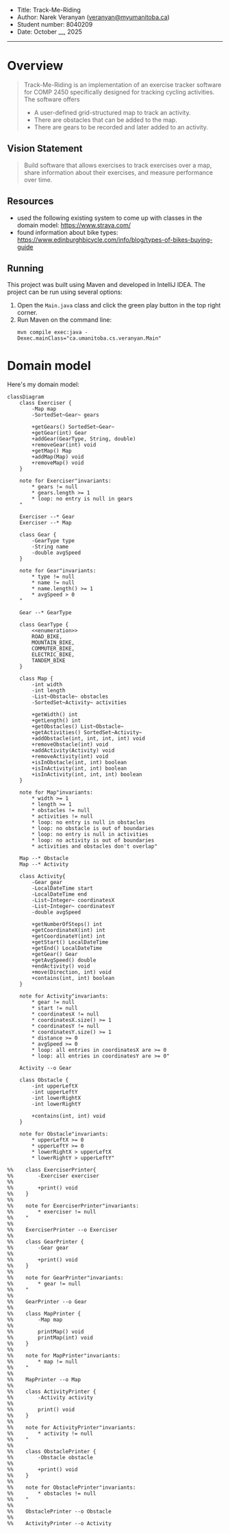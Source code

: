* Title: Track-Me-Riding
* Author: Narek Veranyan (veranyan@myumanitoba.ca)
* Student number: 8040209
* Date: October __, 2025
---

# Overview
> Track-Me-Riding is an implementation of an exercise tracker software for COMP 2450 
> specifically designed for tracking cycling activities. The software offers
>
>   * A user-defined grid-structured map to track an activity.
>   * There are obstacles that can be added to the map.
>   * There are gears to be recorded and later added to an activity.

## Vision Statement
> Build software that allows exercises to track exercises
> over a map, share information about their exercises,
> and measure performance over time.

## Resources
* used the following existing system to come up with classes in the domain model: <https://www.strava.com/>
* found information about bike types: <https://www.edinburghbicycle.com/info/blog/types-of-bikes-buying-guide>

## Running
This project was built using Maven and developed in IntelliJ IDEA.
The project can be run using several options:

1. Open the `Main.java` class and click the green play button 
    in the top right corner.
2. Run Maven on the command line:
    ```
    mvn compile exec:java -Dexec.mainClass="ca.umanitoba.cs.veranyan.Main"   
    ```


# Domain model

Here's my domain model:

```mermaid 
classDiagram
    class Exerciser {
        -Map map
        -SortedSet~Gear~ gears
        
        +getGears() SortedSet~Gear~
        +getGear(int) Gear
        +addGear(GearType, String, double)
        +removeGear(int) void
        +getMap() Map
        +addMap(Map) void
        +removeMap() void
    }
    
    note for Exerciser"invariants:
        * gears != null
        * gears.length >= 1
        * loop: no entry is null in gears
    "

    Exerciser --* Gear
    Exerciser --* Map
    
    class Gear {
        -GearType type
        -String name
        -double avgSpeed
    }
    
    note for Gear"invariants:
        * type != null
        * name != null
        * name.length() >= 1
        * avgSpeed > 0
    "
    
    Gear --* GearType
    
    class GearType {
        <<enumeration>>
        ROAD_BIKE,
        MOUNTAIN_BIKE,
        COMMUTER_BIKE,
        ELECTRIC_BIKE,
        TANDEM_BIKE
    }

    class Map {
        -int width
        -int length
        -List~Obstacle~ obstacles
        -SortedSet~Activity~ activities

        +getWidth() int
        +getLength() int
        +getObstacles() List~Obstacle~
        +getActivities() SortedSet~Activity~
        +addObstacle(int, int, int, int) void
        +removeObstacle(int) void
        +addActivity(Activity) void
        +removeActivity(int) void
        +isInObstacle(int, int) boolean
        +isInActivity(int, int) boolean
        +isInActivity(int, int, int) boolean
    }

    note for Map"invariants:
        * width >= 1
        * length >= 1
        * obstacles != null
        * activities != null
        * loop: no entry is null in obstacles
        * loop: no obstacle is out of boundaries
        * loop: no entry is null in activities
        * loop: no activity is out of boundaries
        * activities and obstacles don't overlap"

    Map --* Obstacle
    Map --* Activity
    
    class Activity{
        -Gear gear
        -LocalDateTime start
        -LocalDateTime end
        -List~Integer~ coordinatesX
        -List~Integer~ coordinatesY
        -double avgSpeed
        
        +getNumberOfSteps() int
        +getCoordinateX(int) int
        +getCoordinateY(int) int
        +getStart() LocalDateTime
        +getEnd() LocalDateTime
        +getGear() Gear
        +getAvgSpeed() double
        +endActivity() void
        +move(Direction, int) void
        +contains(int, int) boolean
    }
    
    note for Activity"invariants:
        * gear != null
        * start != null
        * coordinatesX != null
        * coordinatesX.size() >= 1
        * coordinatesY != null
        * coordinatesY.size() >= 1
        * distance >= 0
        * avgSpeed >= 0
        * loop: all entries in coordinatesX are >= 0
        * loop: all entries in coordinatesY are >= 0"

    Activity --o Gear
    
    class Obstacle {
        -int upperLeftX
        -int upperLeftY
        -int lowerRightX
        -int lowerRightY
        
        +contains(int, int) void
    }
    
    note for Obstacle"invariants:
        * upperLeftX >= 0
        * upperLeftY >= 0
        * lowerRightX > upperLeftX
        * lowerRightY > upperLeftY"
    
%%    class ExerciserPrinter{
%%        -Exerciser exerciser
%%        
%%        +print() void
%%    }
%%    
%%    note for ExerciserPrinter"invariants:
%%        * exerciser != null
%%    "
%%    
%%    ExerciserPrinter --o Exerciser
%%    
%%    class GearPrinter {
%%        -Gear gear
%%        
%%        +print() void
%%    }
%%    
%%    note for GearPrinter"invariants:
%%        * gear != null
%%    "
%%    
%%    GearPrinter --o Gear
%%
%%    class MapPrinter {
%%        -Map map
%%        
%%        printMap() void
%%        printMap(int) void
%%    }
%%    
%%    note for MapPrinter"invariants:
%%        * map != null
%%    "
%%    
%%    MapPrinter --o Map
%%    
%%    class ActivityPrinter {
%%        -Activity activity
%%        
%%        print() void
%%    }
%%    
%%    note for ActivityPrinter"invariants:
%%        * activity != null
%%    "
%%
%%    class ObstaclePrinter {
%%        -Obstacle obstacle
%%
%%        +print() void
%%    }
%%
%%    note for ObstaclePrinter"invariants:
%%        * obstacles != null
%%    "
%%
%%    ObstaclePrinter --o Obstacle
%%    
%%    ActivityPrinter --o Activity
```